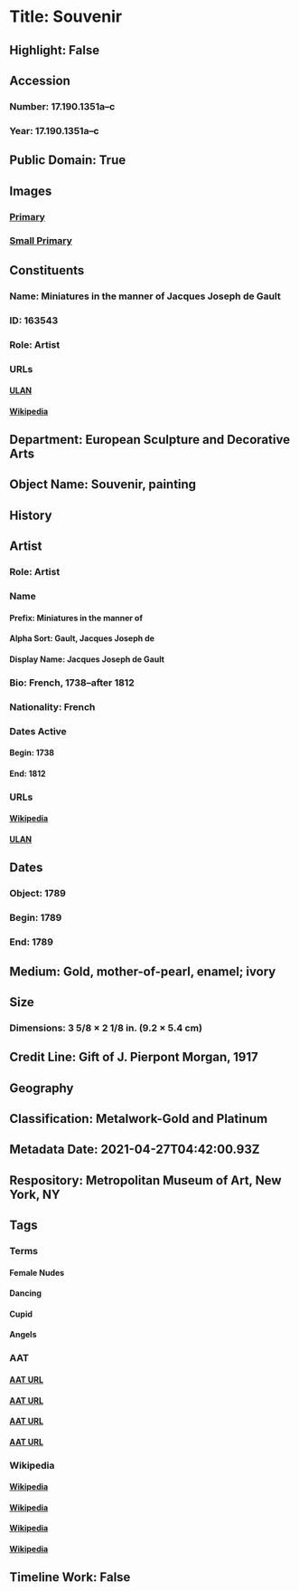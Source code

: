 # Title: Souvenir
## Highlight: False
## Accession
### Number: 17.190.1351a–c
### Year: 17.190.1351a–c
## Public Domain: True
## Images
### [Primary](https://images.metmuseum.org/CRDImages/es/original/39007.jpg)
### [Small Primary](https://images.metmuseum.org/CRDImages/es/web-large/39007.jpg)
## Constituents
### Name: Miniatures in the manner of Jacques Joseph de Gault 
### ID: 163543
### Role: Artist
### URLs
#### [ULAN](http://vocab.getty.edu/page/ulan/500405372)
#### [Wikipedia](https://www.wikidata.org/wiki/Q21997158)
## Department: European Sculpture and Decorative Arts
## Object Name: Souvenir, painting
## History
## Artist
### Role: Artist
### Name
#### Prefix: Miniatures in the manner of
#### Alpha Sort: Gault, Jacques Joseph de
#### Display Name: Jacques Joseph de Gault
### Bio: French, 1738–after 1812
### Nationality: French
### Dates Active
#### Begin: 1738
#### End: 1812
### URLs
#### [Wikipedia](https://www.wikidata.org/wiki/Q21997158)
#### [ULAN](http://vocab.getty.edu/page/ulan/500405372)
## Dates
### Object: 1789
### Begin: 1789
### End: 1789
## Medium: Gold, mother-of-pearl, enamel; ivory
## Size
### Dimensions: 3 5/8 × 2 1/8 in. (9.2 × 5.4 cm)
## Credit Line: Gift of J. Pierpont Morgan, 1917
## Geography
## Classification: Metalwork-Gold and Platinum
## Metadata Date: 2021-04-27T04:42:00.93Z
## Respository: Metropolitan Museum of Art, New York, NY
## Tags
### Terms
#### Female Nudes
#### Dancing
#### Cupid
#### Angels
### AAT
#### [AAT URL](http://vocab.getty.edu/page/aat/300189568)
#### [AAT URL](http://vocab.getty.edu/page/aat/300389779)
#### [AAT URL](http://vocab.getty.edu/page/aat/300380105)
#### [AAT URL](http://vocab.getty.edu/page/aat/300379004)
### Wikipedia
#### [Wikipedia]()
#### [Wikipedia]()
#### [Wikipedia]()
#### [Wikipedia]()
## Timeline Work: False